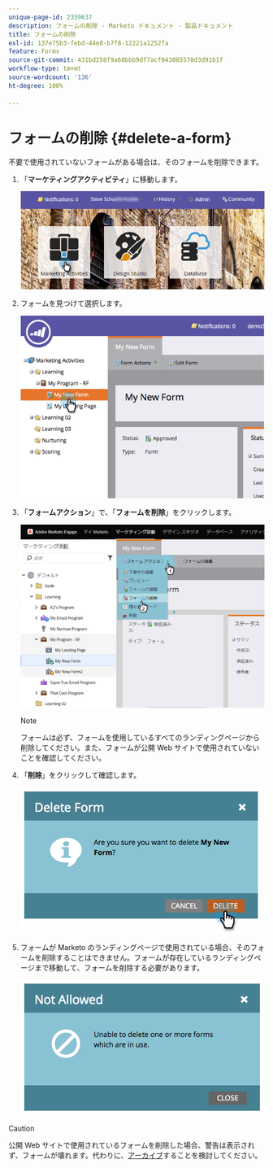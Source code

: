 ```yaml
---
unique-page-id: 2359637
description: フォームの削除 - Marketo ドキュメント - 製品ドキュメント
title: フォームの削除
exl-id: 137e75b3-febd-44e8-b7f8-12221a1252fa
feature: Forms
source-git-commit: 431bd258f9a68bbb9df7acf043085578d3d91b1f
workflow-type: tm+mt
source-wordcount: '136'
ht-degree: 100%

---
```


# フォームの削除 {#delete-a-form}

不要で使用されていないフォームがある場合は、そのフォームを削除できます。

1. 「**マーケティングアクティビティ**」に移動します。

   ![](assets/login-marketing-activities-3.png)

1. フォームを見つけて選択します。

   ![](assets/image2014-9-15-12-3a1-3a18.png)

1. 「**フォームアクション**」で、「**フォームを削除**」をクリックします。

   ![](assets/image2014-9-15-12-3a1-3a27.png)

   >[!NOTE]
   >
   >フォームは必ず、フォームを使用しているすべてのランディングページから削除してください。また、フォームが公開 Web サイトで使用されていないことを確認してください。

1. 「**削除**」をクリックして確認します。

   ![](assets/image2014-9-15-12-3a1-3a37.png)

1. フォームが Marketo のランディングページで使用されている場合、そのフォームを削除することはできません。フォームが存在しているランディングページまで移動して、フォームを削除する必要があります。

   ![](assets/image2014-9-15-12-3a1-3a44.png)

>[!CAUTION]
>
>公開 Web サイトで使用されているフォームを削除した場合、警告は表示されず、フォームが壊れます。代わりに、[アーカイブ](/help/marketo/product-docs/email-marketing/drip-nurturing/using-stream-content/archive-and-unarchive-stream-content.md)することを検討してください。
